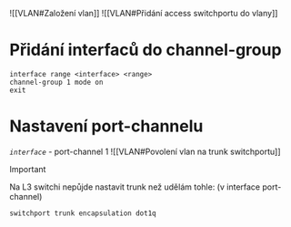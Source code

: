 ![[VLAN#Založení vlan]]
![[VLAN#Přidání access switchportu do vlany]]
# Přidání interfaců do channel-group
```
interface range <interface> <range>
channel-group 1 mode on
exit
```
# Nastavení port-channelu
*`interface`* - port-channel 1
![[VLAN#Povolení vlan na trunk switchportu]]

> [!important]
> Na L3 switchi nepůjde nastavit trunk než udělám tohle: (v interface port-channel)
> ```
> switchport trunk encapsulation dot1q
> ```